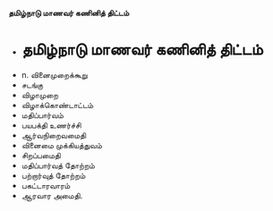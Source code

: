 **தமிழ்நாடு மாணவர் கணினித் திட்டம்**
- # தமிழ்நாடு மாணவர் கணினித் திட்டம்
- n. வினைமுறைக்கூறு
- சடங்கு
- விழாமுறை
- விழாக்கொண்டாட்டம்
- மதிப்பார்வம்
- பயபக்தி உணர்ச்சி
- ஆர்வநிறைவமைதி
- வினைமை முக்கியத்துவம்
- சிறப்பமைதி
- மதிப்பார்வத் தோற்றம்
- பற்றார்வுத் தோற்றம்
- பகட்டாரவாரம்
- ஆரவார அமைதி.

